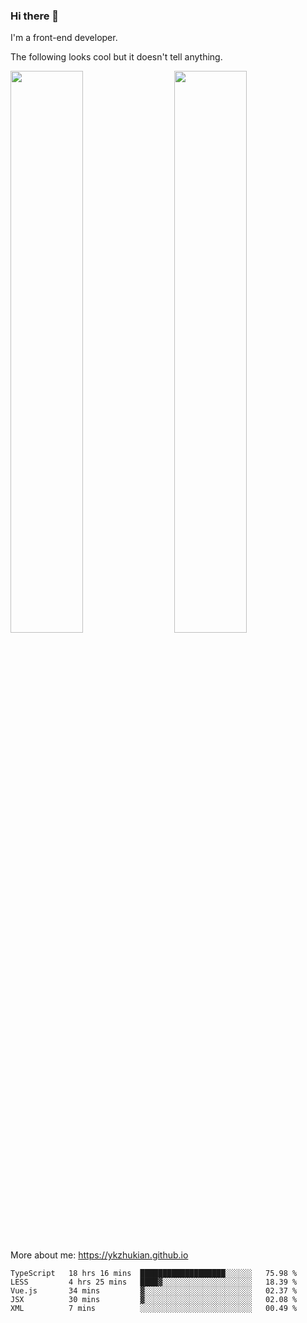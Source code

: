 ### Hi there 👋

I'm a front-end developer.

The following looks cool but it doesn't tell anything.

[<img align="right" width="48%" src="https://github-readme-stats.vercel.app/api?username=ykzhukian&show_icons=true&theme=dracula">](https://github.com/anuraghazra/github-readme-stats)

[<img width="48%" src="https://github-readme-stats.vercel.app/api/top-langs/?username=ykzhukian&layout=compact&theme=dracula">](https://github.com/anuraghazra/github-readme-stats)

More about me: 
https://ykzhukian.github.io

<!--START_SECTION:waka-->
```text
TypeScript   18 hrs 16 mins  ███████████████████░░░░░░   75.98 % 
LESS         4 hrs 25 mins   ████▓░░░░░░░░░░░░░░░░░░░░   18.39 % 
Vue.js       34 mins         ▓░░░░░░░░░░░░░░░░░░░░░░░░   02.37 % 
JSX          30 mins         ▓░░░░░░░░░░░░░░░░░░░░░░░░   02.08 % 
XML          7 mins          ░░░░░░░░░░░░░░░░░░░░░░░░░   00.49 % 
```
<!--END_SECTION:waka-->
